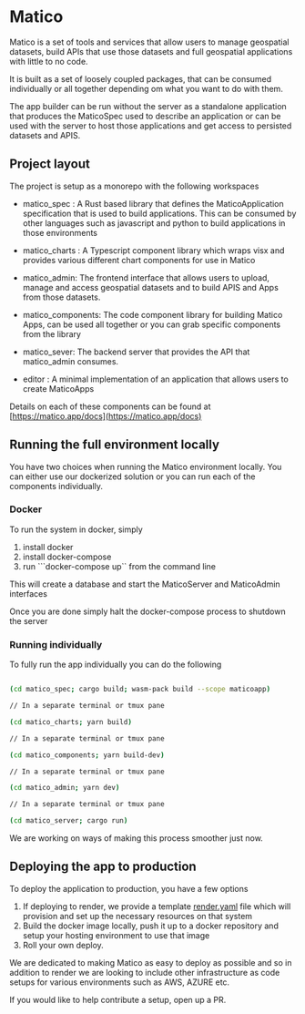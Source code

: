 # Matico 

Matico is a set of tools and services that allow users to manage geospatial datasets, build APIs that use those datasets and full geospatial applications with little to no code. 

It is built as a set of loosely coupled packages, that can be consumed individually or all together depending om what you want to do with them.

The app builder can be run without the server as a standalone application that produces the MaticoSpec used to describe an application or can be used with the server to host those applications and get access to persisted datasets and APIS.

## Project layout 

The project is setup as a monorepo with the following workspaces

- matico\_spec : A Rust based library that defines the MaticoApplication specification that is used to build applications. This can be consumed by other languages such as javascript and python to build applications in those environments
- matico\_charts : A Typescript component library which wraps visx and provides various different chart components for use in Matico
- matico\_admin: The frontend interface that allows users to upload, manage and access geospatial datasets and to build APIS and Apps from those datasets.
- matico\_components: The code component library for building Matico Apps, can be used all together or you can grab specific components from the library 
- matico\_sever: The backend server that provides the API that matico\_admin consumes. 

- editor : A minimal implementation of an application that allows users to create MaticoApps 

Details on each of these components can be found at [https://matico.app/docs](https://matico.app/docs)

## Running the full environment locally 

You have two choices when running the Matico environment locally. You can either use our dockerized solution or you can run each of the components individually. 


### Docker 

To run the system in docker, simply 

1. install docker
2. install docker-compose 
3. run ```docker-compose up`` from the command line 

This will create a database and start the MaticoServer and MaticoAdmin interfaces 

Once you are done simply halt the docker-compose process to shutdown the server 

### Running individually

To fully run the app individually you can do the following 

```bash

(cd matico_spec; cargo build; wasm-pack build --scope maticoapp)

// In a separate terminal or tmux pane 

(cd matico_charts; yarn build)

// In a separate terminal or tmux pane 

(cd matico_components; yarn build-dev)

// In a separate terminal or tmux pane 

(cd matico_admin; yarn dev)

// In a separate terminal or tmux pane 

(cd matico_server; cargo run)
```

We are working on ways of making this process smoother just now. 

## Deploying the app to production 

To deploy the application to production, you have a few options

1. If deploying to render, we provide a template [render.yaml](/render.yaml) file which will provision and set up the necessary resources on that system 
2. Build the docker image locally, push it up to a docker repository and setup your hosting environment to use that image 
3. Roll your own deploy.

We are dedicated to making Matico as easy to deploy as possible and so in addition to render we are looking to include other infrastructure as code setups for various environments such as AWS, AZURE etc.

If you would like to help contribute a setup, open up a PR.



